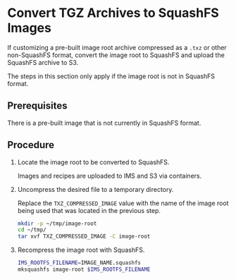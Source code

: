 # Convert TGZ Archives to SquashFS Images

If customizing a pre-built image root archive compressed as a `.txz` or other non-SquashFS format, convert the image root to SquashFS and upload the SquashFS archive to S3.

The steps in this section only apply if the image root is not in SquashFS format.

## Prerequisites

There is a pre-built image that is not currently in SquashFS format.

## Procedure

1. Locate the image root to be converted to SquashFS.

    Images and recipes are uploaded to IMS and S3 via containers.

1. Uncompress the desired file to a temporary directory.

    Replace the `TXZ_COMPRESSED_IMAGE` value with the name of the image root being used that was located in the previous step.

    ```bash
    mkdir -p ~/tmp/image-root
    cd ~/tmp/
    tar xvf TXZ_COMPRESSED_IMAGE -C image-root
    ```

1. Recompress the image root with SquashFS.

    ```bash
    IMS_ROOTFS_FILENAME=IMAGE_NAME.squashfs
    mksquashfs image-root $IMS_ROOTFS_FILENAME
    ```
